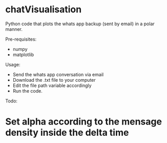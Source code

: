 # chatVisualisation
Python code that plots the whats app backup (sent by email) in a polar manner.

Pre-requisites:
- numpy
- matplotlib

Usage:
- Send the whats app conversation via email
- Download the .txt file to your computer
- Edit the file path variable accordingly
- Run the code.

Todo:
# Set alpha according to the mensage density inside the delta time
